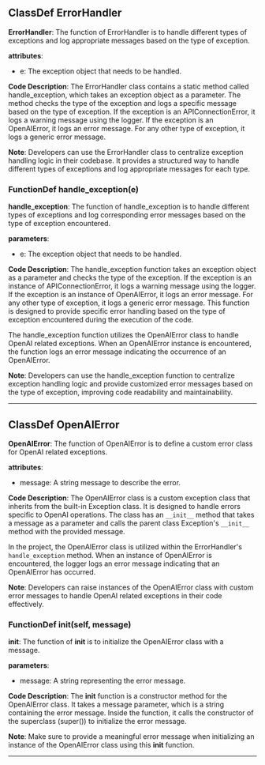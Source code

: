 ## ClassDef ErrorHandler
**ErrorHandler**: The function of ErrorHandler is to handle different types of exceptions and log appropriate messages based on the type of exception.

**attributes**:
- e: The exception object that needs to be handled.

**Code Description**:
The ErrorHandler class contains a static method called handle_exception, which takes an exception object as a parameter. The method checks the type of the exception and logs a specific message based on the type of exception. If the exception is an APIConnectionError, it logs a warning message using the logger. If the exception is an OpenAIError, it logs an error message. For any other type of exception, it logs a generic error message.

**Note**:
Developers can use the ErrorHandler class to centralize exception handling logic in their codebase. It provides a structured way to handle different types of exceptions and log appropriate messages for each type.
### FunctionDef handle_exception(e)
**handle_exception**: The function of handle_exception is to handle different types of exceptions and log corresponding error messages based on the type of exception encountered.

**parameters**:
- e: The exception object that needs to be handled.

**Code Description**:
The handle_exception function takes an exception object as a parameter and checks the type of the exception. If the exception is an instance of APIConnectionError, it logs a warning message using the logger. If the exception is an instance of OpenAIError, it logs an error message. For any other type of exception, it logs a generic error message. This function is designed to provide specific error handling based on the type of exception encountered during the execution of the code.

The handle_exception function utilizes the OpenAIError class to handle OpenAI related exceptions. When an OpenAIError instance is encountered, the function logs an error message indicating the occurrence of an OpenAIError.

**Note**:
Developers can use the handle_exception function to centralize exception handling logic and provide customized error messages based on the type of exception, improving code readability and maintainability.
***
## ClassDef OpenAIError
**OpenAIError**: The function of OpenAIError is to define a custom error class for OpenAI related exceptions.

**attributes**:
- message: A string message to describe the error.

**Code Description**:
The OpenAIError class is a custom exception class that inherits from the built-in Exception class. It is designed to handle errors specific to OpenAI operations. The class has an `__init__` method that takes a message as a parameter and calls the parent class Exception's `__init__` method with the provided message.

In the project, the OpenAIError class is utilized within the ErrorHandler's `handle_exception` method. When an instance of OpenAIError is encountered, the logger logs an error message indicating that an OpenAIError has occurred.

**Note**:
Developers can raise instances of the OpenAIError class with custom error messages to handle OpenAI related exceptions in their code effectively.
### FunctionDef __init__(self, message)
**__init__**: The function of __init__ is to initialize the OpenAIError class with a message.

**parameters**:
- message: A string representing the error message.

**Code Description**:
The __init__ function is a constructor method for the OpenAIError class. It takes a message parameter, which is a string containing the error message. Inside the function, it calls the constructor of the superclass (super()) to initialize the error message.

**Note**:
Make sure to provide a meaningful error message when initializing an instance of the OpenAIError class using this __init__ function.
***

